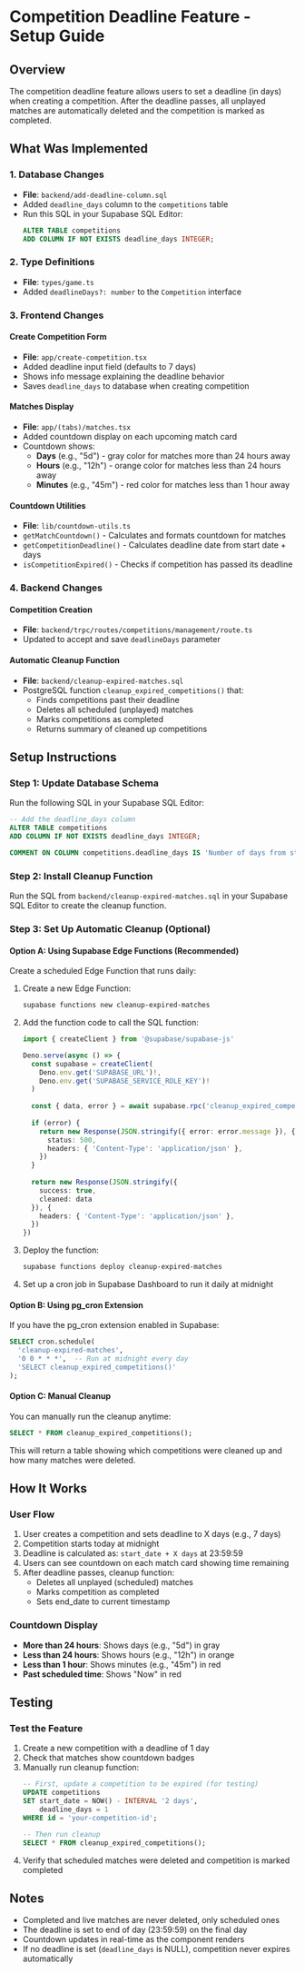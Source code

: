 # Competition Deadline Feature - Setup Guide

## Overview
The competition deadline feature allows users to set a deadline (in days) when creating a competition. After the deadline passes, all unplayed matches are automatically deleted and the competition is marked as completed.

## What Was Implemented

### 1. Database Changes
- **File**: `backend/add-deadline-column.sql`
- Added `deadline_days` column to the `competitions` table
- Run this SQL in your Supabase SQL Editor:
  ```sql
  ALTER TABLE competitions 
  ADD COLUMN IF NOT EXISTS deadline_days INTEGER;
  ```

### 2. Type Definitions
- **File**: `types/game.ts`
- Added `deadlineDays?: number` to the `Competition` interface

### 3. Frontend Changes

#### Create Competition Form
- **File**: `app/create-competition.tsx`
- Added deadline input field (defaults to 7 days)
- Shows info message explaining the deadline behavior
- Saves `deadline_days` to database when creating competition

#### Matches Display
- **File**: `app/(tabs)/matches.tsx`
- Added countdown display on each upcoming match card
- Countdown shows:
  - **Days** (e.g., "5d") - gray color for matches more than 24 hours away
  - **Hours** (e.g., "12h") - orange color for matches less than 24 hours away
  - **Minutes** (e.g., "45m") - red color for matches less than 1 hour away

#### Countdown Utilities
- **File**: `lib/countdown-utils.ts`
- `getMatchCountdown()` - Calculates and formats countdown for matches
- `getCompetitionDeadline()` - Calculates deadline date from start date + days
- `isCompetitionExpired()` - Checks if competition has passed its deadline

### 4. Backend Changes

#### Competition Creation
- **File**: `backend/trpc/routes/competitions/management/route.ts`
- Updated to accept and save `deadlineDays` parameter

#### Automatic Cleanup Function
- **File**: `backend/cleanup-expired-matches.sql`
- PostgreSQL function `cleanup_expired_competitions()` that:
  - Finds competitions past their deadline
  - Deletes all scheduled (unplayed) matches
  - Marks competitions as completed
  - Returns summary of cleaned up competitions

## Setup Instructions

### Step 1: Update Database Schema
Run the following SQL in your Supabase SQL Editor:

```sql
-- Add the deadline_days column
ALTER TABLE competitions 
ADD COLUMN IF NOT EXISTS deadline_days INTEGER;

COMMENT ON COLUMN competitions.deadline_days IS 'Number of days from start_date until competition deadline. After deadline, unplayed matches are auto-deleted.';
```

### Step 2: Install Cleanup Function
Run the SQL from `backend/cleanup-expired-matches.sql` in your Supabase SQL Editor to create the cleanup function.

### Step 3: Set Up Automatic Cleanup (Optional)

#### Option A: Using Supabase Edge Functions (Recommended)
Create a scheduled Edge Function that runs daily:

1. Create a new Edge Function:
   ```bash
   supabase functions new cleanup-expired-matches
   ```

2. Add the function code to call the SQL function:
   ```typescript
   import { createClient } from '@supabase/supabase-js'
   
   Deno.serve(async () => {
     const supabase = createClient(
       Deno.env.get('SUPABASE_URL')!,
       Deno.env.get('SUPABASE_SERVICE_ROLE_KEY')!
     )
     
     const { data, error } = await supabase.rpc('cleanup_expired_competitions')
     
     if (error) {
       return new Response(JSON.stringify({ error: error.message }), {
         status: 500,
         headers: { 'Content-Type': 'application/json' },
       })
     }
     
     return new Response(JSON.stringify({ 
       success: true, 
       cleaned: data 
     }), {
       headers: { 'Content-Type': 'application/json' },
     })
   })
   ```

3. Deploy the function:
   ```bash
   supabase functions deploy cleanup-expired-matches
   ```

4. Set up a cron job in Supabase Dashboard to run it daily at midnight

#### Option B: Using pg_cron Extension
If you have the pg_cron extension enabled in Supabase:

```sql
SELECT cron.schedule(
  'cleanup-expired-matches',
  '0 0 * * *',  -- Run at midnight every day
  'SELECT cleanup_expired_competitions()'
);
```

#### Option C: Manual Cleanup
You can manually run the cleanup anytime:

```sql
SELECT * FROM cleanup_expired_competitions();
```

This will return a table showing which competitions were cleaned up and how many matches were deleted.

## How It Works

### User Flow
1. User creates a competition and sets deadline to X days (e.g., 7 days)
2. Competition starts today at midnight
3. Deadline is calculated as: `start_date + X days` at 23:59:59
4. Users can see countdown on each match card showing time remaining
5. After deadline passes, cleanup function:
   - Deletes all unplayed (scheduled) matches
   - Marks competition as completed
   - Sets end_date to current timestamp

### Countdown Display
- **More than 24 hours**: Shows days (e.g., "5d") in gray
- **Less than 24 hours**: Shows hours (e.g., "12h") in orange
- **Less than 1 hour**: Shows minutes (e.g., "45m") in red
- **Past scheduled time**: Shows "Now" in red

## Testing

### Test the Feature
1. Create a new competition with a deadline of 1 day
2. Check that matches show countdown badges
3. Manually run cleanup function:
   ```sql
   -- First, update a competition to be expired (for testing)
   UPDATE competitions 
   SET start_date = NOW() - INTERVAL '2 days',
       deadline_days = 1
   WHERE id = 'your-competition-id';
   
   -- Then run cleanup
   SELECT * FROM cleanup_expired_competitions();
   ```
4. Verify that scheduled matches were deleted and competition is marked completed

## Notes
- Completed and live matches are never deleted, only scheduled ones
- The deadline is set to end of day (23:59:59) on the final day
- Countdown updates in real-time as the component renders
- If no deadline is set (`deadline_days` is NULL), competition never expires automatically
